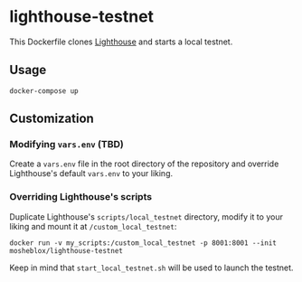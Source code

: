 # lighthouse-testnet

This Dockerfile clones [Lighthouse](https://github.com/sigp/lighthouse) and starts a local testnet.

## Usage
```
docker-compose up
```

## Customization

### Modifying `vars.env` (TBD)
Create a `vars.env` file in the root directory of the repository and override Lighthouse's default `vars.env` to your liking.

### Overriding Lighthouse's scripts

Duplicate Lighthouse's `scripts/local_testnet` directory, modify it to your liking and mount it at `/custom_local_testnet`:

```
docker run -v my_scripts:/custom_local_testnet -p 8001:8001 --init mosheblox/lighthouse-testnet
```

Keep in mind that `start_local_testnet.sh` will be used to launch the testnet.